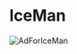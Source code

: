 # IceMan
![AdForIceMan](https://user-images.githubusercontent.com/97003952/208823966-a72668a3-0d2c-4482-bbfb-a63f68c8bc7c.PNG)
